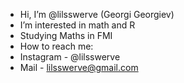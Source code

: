 - Hi, I’m @lilsswerve (Georgi Georgiev)
- I’m interested in math and R
- Studying Maths in FMI 
- How to reach me:
- Instagram - @lilsswerve
- Mail - lilsswerve@gmail.com

<!---
lilsswerve/lilsswerve is a ✨ special ✨ repository because its `README.md` (this file) appears on your GitHub profile.
You can click the Preview link to take a look at your changes.
--->
